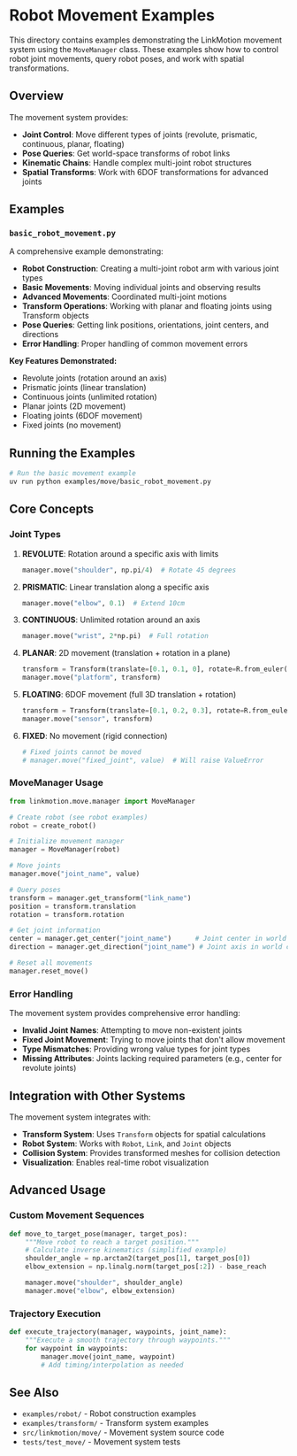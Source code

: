 # Robot Movement Examples

This directory contains examples demonstrating the LinkMotion movement system using the `MoveManager` class. These examples show how to control robot joint movements, query robot poses, and work with spatial transformations.

## Overview

The movement system provides:
- **Joint Control**: Move different types of joints (revolute, prismatic, continuous, planar, floating)
- **Pose Queries**: Get world-space transforms of robot links
- **Kinematic Chains**: Handle complex multi-joint robot structures
- **Spatial Transforms**: Work with 6DOF transformations for advanced joints

## Examples

### `basic_robot_movement.py`

A comprehensive example demonstrating:

- **Robot Construction**: Creating a multi-joint robot arm with various joint types
- **Basic Movements**: Moving individual joints and observing results
- **Advanced Movements**: Coordinated multi-joint motions
- **Transform Operations**: Working with planar and floating joints using Transform objects
- **Pose Queries**: Getting link positions, orientations, joint centers, and directions
- **Error Handling**: Proper handling of common movement errors

**Key Features Demonstrated:**
- Revolute joints (rotation around an axis)
- Prismatic joints (linear translation)
- Continuous joints (unlimited rotation)
- Planar joints (2D movement)
- Floating joints (6DOF movement)
- Fixed joints (no movement)

## Running the Examples

```bash
# Run the basic movement example
uv run python examples/move/basic_robot_movement.py
```

## Core Concepts

### Joint Types

1. **REVOLUTE**: Rotation around a specific axis with limits
   ```python
   manager.move("shoulder", np.pi/4)  # Rotate 45 degrees
   ```

2. **PRISMATIC**: Linear translation along a specific axis
   ```python
   manager.move("elbow", 0.1)  # Extend 10cm
   ```

3. **CONTINUOUS**: Unlimited rotation around an axis
   ```python
   manager.move("wrist", 2*np.pi)  # Full rotation
   ```

4. **PLANAR**: 2D movement (translation + rotation in a plane)
   ```python
   transform = Transform(translate=[0.1, 0.1, 0], rotate=R.from_euler('z', 30, degrees=True))
   manager.move("platform", transform)
   ```

5. **FLOATING**: 6DOF movement (full 3D translation + rotation)
   ```python
   transform = Transform(translate=[0.1, 0.2, 0.3], rotate=R.from_euler('xyz', [10, 20, 30], degrees=True))
   manager.move("sensor", transform)
   ```

6. **FIXED**: No movement (rigid connection)
   ```python
   # Fixed joints cannot be moved
   # manager.move("fixed_joint", value)  # Will raise ValueError
   ```

### MoveManager Usage

```python
from linkmotion.move.manager import MoveManager

# Create robot (see robot examples)
robot = create_robot()

# Initialize movement manager
manager = MoveManager(robot)

# Move joints
manager.move("joint_name", value)

# Query poses
transform = manager.get_transform("link_name")
position = transform.translation
rotation = transform.rotation

# Get joint information
center = manager.get_center("joint_name")      # Joint center in world coordinates
direction = manager.get_direction("joint_name") # Joint axis in world coordinates

# Reset all movements
manager.reset_move()
```

### Error Handling

The movement system provides comprehensive error handling:

- **Invalid Joint Names**: Attempting to move non-existent joints
- **Fixed Joint Movement**: Trying to move joints that don't allow movement
- **Type Mismatches**: Providing wrong value types for joint types
- **Missing Attributes**: Joints lacking required parameters (e.g., center for revolute joints)

## Integration with Other Systems

The movement system integrates with:

- **Transform System**: Uses `Transform` objects for spatial calculations
- **Robot System**: Works with `Robot`, `Link`, and `Joint` objects
- **Collision System**: Provides transformed meshes for collision detection
- **Visualization**: Enables real-time robot visualization

## Advanced Usage

### Custom Movement Sequences

```python
def move_to_target_pose(manager, target_pos):
    """Move robot to reach a target position."""
    # Calculate inverse kinematics (simplified example)
    shoulder_angle = np.arctan2(target_pos[1], target_pos[0])
    elbow_extension = np.linalg.norm(target_pos[:2]) - base_reach

    manager.move("shoulder", shoulder_angle)
    manager.move("elbow", elbow_extension)
```

### Trajectory Execution

```python
def execute_trajectory(manager, waypoints, joint_name):
    """Execute a smooth trajectory through waypoints."""
    for waypoint in waypoints:
        manager.move(joint_name, waypoint)
        # Add timing/interpolation as needed
```

## See Also

- `examples/robot/` - Robot construction examples
- `examples/transform/` - Transform system examples
- `src/linkmotion/move/` - Movement system source code
- `tests/test_move/` - Movement system tests